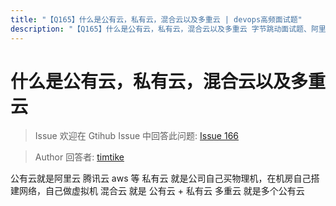 ```yaml
---
title: "【Q165】什么是公有云，私有云，混合云以及多重云 | devops高频面试题"
description: "【Q165】什么是公有云，私有云，混合云以及多重云 字节跳动面试题、阿里腾讯面试题、美团小米面试题。"
---
```


# 什么是公有云，私有云，混合云以及多重云

> Issue
> 欢迎在 Gtihub Issue 中回答此问题: [Issue 166](https://github.com/shfshanyue/Daily-Question/issues/166)

> Author
> 回答者: [timtike](https://github.com/timtike)

公有云就是阿里云 腾讯云 aws 等
私有云 就是公司自己买物理机，在机房自己搭建网络，自己做虚拟机
混合云 就是 公有云 + 私有云
多重云 就是多个公有云
